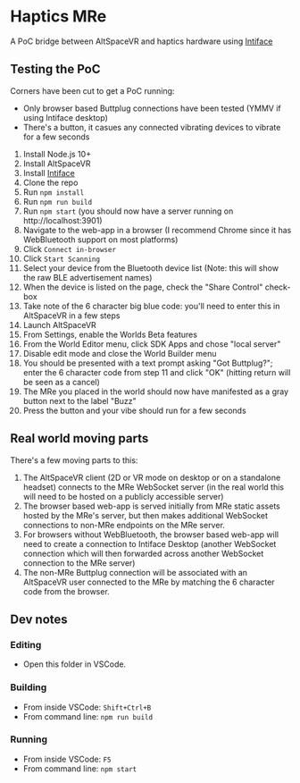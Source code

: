 # Haptics MRe

A PoC bridge between AltSpaceVR and haptics hardware using [Intiface](https://intiface.com/desktop/)


## Testing the PoC

Corners have been cut to get a PoC running:
* Only browser based Buttplug connections have been tested (YMMV if using Intiface desktop)
* There's a button, it casues any connected vibrating devices to vibrate for a few seconds


1. Install Node.js 10+
2. Install AltSpaceVR
3. Install [Intiface](https://intiface.com/desktop/)
2. Clone the repo
3. Run `npm install`
4. Run `npm run build`
5. Run `npm start` (you should now have a server running on http://localhost:3901)
6. Navigate to the web-app in a browser (I recommend Chrome since it has WebBluetooth support on most platforms)
7. Click `Connect in-browser`
8. Click `Start Scanning`
9. Select your device from the Bluetooth device list (Note: this will show the raw BLE advertisement names)
10. When the device is listed on the page, check the "Share Control" check-box
11. Take note of the 6 character big blue code: you'll need to enter this in AltSpaceVR in a few steps
12. Launch AltSpaceVR
13. From Settings, enable the Worlds Beta features
14. From the World Editor menu, click SDK Apps and chose "local server"
15. Disable edit mode and close the World Builder menu
16. You should be presented with a text prompt asking "Got Buttplug?"; enter the 6 character code from step 11 and click "OK" (hitting return will be seen as a cancel)
17. The MRe you placed in the world should now have manifested as a gray button next to the label "Buzz"
18. Press the button and your vibe should run for a few seconds

## Real world moving parts

There's a few moving parts to this:
1. The AltSpaceVR client (2D or VR mode on desktop or on a standalone headset) connects to the MRe WebSocket server (in the real world this will need to be hosted on a publicly accessible server)
2. The browser based web-app is served initially from MRe static assets hosted by the MRe's server, but then makes additional WebSocket connections to non-MRe endpoints on the MRe server.
3. For browsers without WebBluetooth, the browser based web-app will need to create a connection to Intiface Desktop (another WebSocket connection which will then forwarded across another WebSocket connection to the MRe server)
4. The non-MRe Buttplug connection will be associated with an AltSpaceVR user connected to the MRe by matching the 6 character code from the browser.


## Dev notes

### Editing

* Open this folder in VSCode.

### Building

* From inside VSCode: `Shift+Ctrl+B`
* From command line: `npm run build`

### Running

* From inside VSCode: `F5`
* From command line: `npm start`
